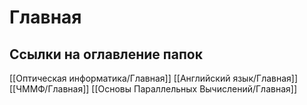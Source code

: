 # Главная
## Ссылки на оглавление папок
[[Оптическая информатика/Главная]]
[[Английский язык/Главная]]
[[ЧММФ/Главная]]
[[Основы Параллельных Вычислений/Главная]]